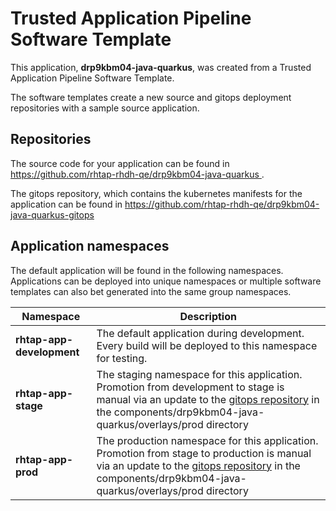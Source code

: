 # Trusted Application Pipeline Software Template

This application, **drp9kbm04-java-quarkus**, was created from a Trusted Application Pipeline Software Template.

The software templates create a new source and gitops deployment repositories with a sample source application. 

## Repositories

The source code for your application can be found in [https://github.com/rhtap-rhdh-qe/drp9kbm04-java-quarkus ](https://github.com/rhtap-rhdh-qe/drp9kbm04-java-quarkus ).
 
The gitops repository, which contains the kubernetes manifests for the application can be found in 
[https://github.com/rhtap-rhdh-qe/drp9kbm04-java-quarkus-gitops ](https://github.com/rhtap-rhdh-qe/drp9kbm04-java-quarkus-gitops ) 

## Application namespaces 

The default application will be found in the following namespaces. Applications can be deployed into unique namespaces or multiple software templates can also bet generated into the same group namespaces.  

|  Namespace   |  Description   |  
| -------- | -------- |   
| **rhtap-app-development** | The default application during development. Every build will be deployed to this namespace for testing. | 
| **rhtap-app-stage** | The staging namespace for this application. Promotion from development to stage is manual via an update to the [gitops repository](https://github.com/rhtap-rhdh-qe/drp9kbm04-java-quarkus-gitops ) in the components/drp9kbm04-java-quarkus/overlays/prod directory |  
| **rhtap-app-prod** | The production namespace for this application. Promotion from stage to production is manual via an update to the [gitops repository](https://github.com/rhtap-rhdh-qe/drp9kbm04-java-quarkus-gitops ) in the components/drp9kbm04-java-quarkus/overlays/prod directory | 